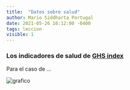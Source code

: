 ```yaml
---
title:  "Datos sobre salud"
author: Mario Siddharta Portugal
date: 2021-05-26 16:12:00 -0400
tags: leccion
visible: 1
---
```

### Los indicadores de salud de [GHS index](https://www.ghsindex.org/)

Para el caso de ... 

![grafico](\assets\grafico-bolivia.jpg)